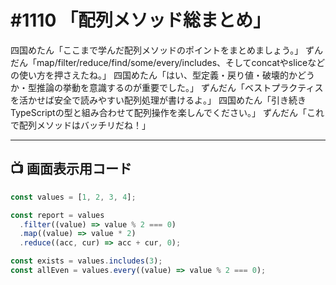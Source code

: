 # #1110 「配列メソッド総まとめ」

四国めたん「ここまで学んだ配列メソッドのポイントをまとめましょう。」
ずんだん「map/filter/reduce/find/some/every/includes、そしてconcatやsliceなどの使い方を押さえたね。」
四国めたん「はい、型定義・戻り値・破壊的かどうか・型推論の挙動を意識するのが重要でした。」
ずんだん「ベストプラクティスを活かせば安全で読みやすい配列処理が書けるよ。」
四国めたん「引き続きTypeScriptの型と組み合わせて配列操作を楽しんでください。」
ずんだん「これで配列メソッドはバッチリだね！」

---

## 📺 画面表示用コード

```typescript
const values = [1, 2, 3, 4];

const report = values
  .filter((value) => value % 2 === 0)
  .map((value) => value * 2)
  .reduce((acc, cur) => acc + cur, 0);

const exists = values.includes(3);
const allEven = values.every((value) => value % 2 === 0);
```
